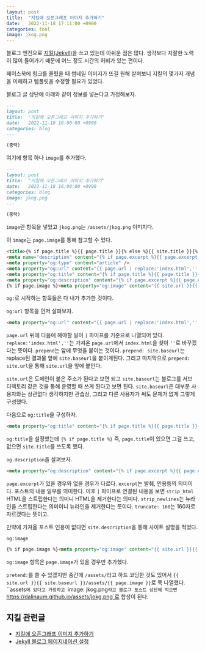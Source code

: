 ```yaml
---
layout: post
title:  "지킬에 오픈그래프 이미지 추가하기"
date:   2022-11-18 17:11:00 +0900
categories: tool
image: jkog.png
---
```


블로그 엔진으로 [지킬(Jekyll)](https://jekyllrb.com/)을 쓰고 있는데 아쉬운 점은 많다. 생각보다 자잘한 노력이 많이 들어가기 때문에 어느 정도 시간의 허비가 있는 편이다.

페이스북에 링크를 올렸을 때 썸네일 이미지가 뜨길 원해 살펴보니 지킬의 몇가지 개념을 이해하고 템플릿을 수정할 필요가 있었다.

블로그 글 상단에 아래와 같이 정보를 넣는다고 가정해보자.

```markdown
---
layout: post
title:  "지킬에 오픈그래프 이미지 추가하기"
date:   2022-11-18 16:00:00 +0900
categories: blog
---

(중략)
```

여기에 항목 하나 `image`를 추가했다.

```markdown
---
layout: post
title:  "지킬에 오픈그래프 이미지 추가하기"
date:   2022-11-18 16:00:00 +0900
categories: blog
image: jkog.png
---

(중략)
```

`image`란 항목을 넣었고 `jkog.png`는 `/assets/jkog.png` 이미지다.

이 `image`는 `page.image`를 통해 참고할 수 있다.

```html
<title>{% if page.title %}{{ page.title }}{% else %}{{ site.title }}{% endif %}</title>
<meta name="description" content="{% if page.excerpt %}{{ page.excerpt | strip_html | strip_newlines | truncate: 160 }}{% else %}{{ site.description }}{% endif %}">
<meta property="og:type" content="article" />
<meta property="og:url" content="{{ page.url | replace:'index.html','' | prepend: site.baseurl | prepend: site.url }}">
<meta property="og:title" content="{% if page.title %}{{ page.title }}{% else %}{{ site.title }}{% endif %}" />
<meta property="og:description" content="{% if page.excerpt %}{{ page.excerpt | strip_html | strip_newlines | truncate: 160 }}{% else %}{{ site.description }}{% endif %}" />
{% if page.image %}<meta property="og:image" content="{{ site.url }}{{ site.baseurl }}/assets/{{ page.image }}" />{% endif %}
```

`og:`로 시작하는 항목들은 다 내가 추가한 것이다.

`og:url` 항목을 먼저 살펴보자.

```html
<meta property="og:url" content="{{ page.url | replace:'index.html','' | prepend: site.baseurl | prepend: site.url }}">
```

`page.url` 뒤에 다음에 해야할 일이 `|` 파이프를 기준으로 나열되어 있다. `replace:'index.html',''`는 가져온 `page.url`에서 `index.html`을 찾아 `''`로 바꾸겠다는 뜻이다. `prepend`는 앞에 무엇을 붙이는 것이다. `prepend: site.baseurl`는 replace된 결과물 앞에 `site.baseurl`을 붙이게된다. 그리고 마지막으로 `prepend: site.url`을 통해 `site.url`을 앞에 붙인다.

`site.url`은 도메인이 붙은 주소가 된다고 보면 되고 `site.baseurl`는 블로그를 서브 디렉토리 같은 것을 통해 운영할 때 쓰게 된다고 보면 된다. `site.baseurl`은 대부분 사용자와는 상관없다 생각하지만 관습상, 그리고 다른 사용자가 써도 문제가 없게 그렇게 구성했다.

다음으로 `og:title`을 구성하자.

```html
<meta property="og:title" content="{% if page.title %}{{ page.title }}{% else %}{{ site.title }}{% endif %}" />
```

`og:title`을 설정했는데 `{% if page.title %}` 즉, `page.title`이 있으면 그걸 쓰고, 없으면 `site.title`를 쓰도록 했다.

`og.description`을 살펴보자.

```html
<meta property="og:description" content="{% if page.excerpt %}{{ page.excerpt | strip_html | strip_newlines | truncate: 160 }}{% else %}{{ site.description }}{% endif %}" />
```

`page.excerpt`가 있을 경우와 없을 경우가 다르다. `excerpt`는 발췌, 인용등의 의미이다. 포스트의 내용 일부를 의미한다. 이후 `|` 파이프로 연결된 내용을 보면 `strip_html` HTML을 스트립한다는 의미니 HTML을 제거한다는 의미다. `strip_newlines`는 뉴라인을 스트립한다는 의미이니 뉴라인을 제거한다는 뜻이다. `truncate: 160`는 160자로 자르겠다는 뜻이고.

만약에 가져올 포스트 인용이 없다면 `site.description`을 통해 사이트 설명을 적었다.

`og:image`

```html
{% if page.image %}<meta property="og:image" content="{{ site.url }}{{ site.baseurl }}/assets/{{ page.image }}" />{% endif %}
```

`og:image` 항목은 `page.image`가 있을 경우만 추가했다.

`pretend:`를 쓸 수 있겠지만 중간에 `/assets/`라고 하드 코딩한 것도 있어서 `{{ site.url }}{{ site.baseurl }}/assets/{{ page.image }}`로 쭉 나열했다. ``assets`에 있다고 가정하고 `image: jkog.png`라고 블로그 포스트 상단에 적으면 `https://dalinaum.github.io/assets/jokg.png`로 합성이 된다.

## 지킬 관련글
 * [지킬에 오픈그래프 이미지 추가하기](https://dalinaum.github.io/tool/2022/11/18/jekyll-og.html)
 * [Jekyll 블로그 페이지네이션 설정](https://dalinaum.github.io/tool/2021/02/11/jekyll-pagination.html)